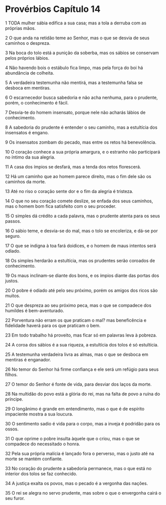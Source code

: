 # Provérbios Capítulo 14

1	TODA mulher sábia edifica a sua casa; mas a tola a derruba com as próprias mãos.

2	O que anda na retidão teme ao Senhor, mas o que se desvia de seus caminhos o despreza.

3	Na boca do tolo está a punição da soberba, mas os sábios se conservam pelos próprios lábios.

4	Não havendo bois o estábulo fica limpo, mas pela força do boi há abundância de colheita.

5	A verdadeira testemunha não mentirá, mas a testemunha falsa se desboca em mentiras.

6	O escarnecedor busca sabedoria e não acha nenhuma, para o prudente, porém, o conhecimento é fácil.

7	Desvia-te do homem insensato, porque nele não acharás lábios de conhecimento.

8	A sabedoria do prudente é entender o seu caminho, mas a estultícia dos insensatos é engano.

9	Os insensatos zombam do pecado, mas entre os retos há benevolência.

10	O coração conhece a sua própria amargura, e o estranho não participará no íntimo da sua alegria.

11	A casa dos ímpios se desfará, mas a tenda dos retos florescerá.

12	Há um caminho que ao homem parece direito, mas o fim dele são os caminhos da morte.

13	Até no riso o coração sente dor e o fim da alegria é tristeza.

14	O que no seu coração comete deslize, se enfada dos seus caminhos, mas o homem bom fica satisfeito com o seu proceder.

15	O simples dá crédito a cada palavra, mas o prudente atenta para os seus passos.

16	O sábio teme, e desvia-se do mal, mas o tolo se encoleriza, e dá-se por seguro.

17	O que se indigna à toa fará doidices, e o homem de maus intentos será odiado.

18	Os simples herdarão a estultícia, mas os prudentes serão coroados de conhecimento.

19	Os maus inclinam-se diante dos bons, e os ímpios diante das portas dos justos.

20	O pobre é odiado até pelo seu próximo, porém os amigos dos ricos são muitos.

21	O que despreza ao seu próximo peca, mas o que se compadece dos humildes é bem-aventurado.

22	Porventura não erram os que praticam o mal? mas beneficência e fidelidade haverá para os que praticam o bem.

23	Em todo trabalho há proveito, mas ficar só em palavras leva à pobreza.

24	A coroa dos sábios é a sua riqueza, a estultícia dos tolos é só estultícia.

25	A testemunha verdadeira livra as almas, mas o que se desboca em mentiras é enganador.

26	No temor do Senhor há firme confiança e ele será um refúgio para seus filhos.

27	O temor do Senhor é fonte de vida, para desviar dos laços da morte.

28	Na multidão do povo está a glória do rei, mas na falta de povo a ruína do príncipe.

29	O longânimo é grande em entendimento, mas o que é de espírito impaciente mostra a sua loucura.

30	O sentimento sadio é vida para o corpo, mas a inveja é podridão para os ossos.

31	O que oprime o pobre insulta àquele que o criou, mas o que se compadece do necessitado o honra.

32	Pela sua própria malícia é lançado fora o perverso, mas o justo até na morte se mantém confiante.

33	No coração do prudente a sabedoria permanece, mas o que está no interior dos tolos se faz conhecido.

34	A justiça exalta os povos, mas o pecado é a vergonha das nações.

35	O rei se alegra no servo prudente, mas sobre o que o envergonha cairá o seu furor.

